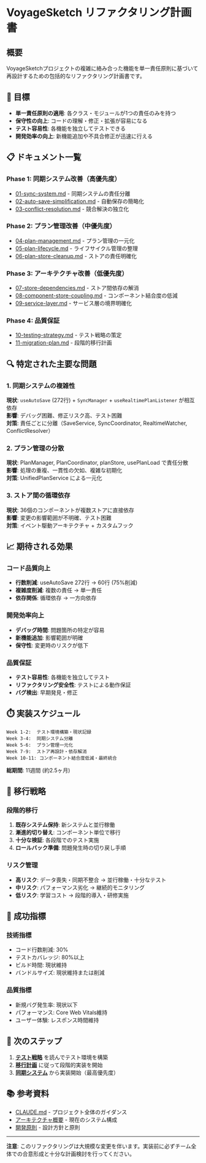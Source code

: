 # VoyageSketch リファクタリング計画書

## 概要

VoyageSketchプロジェクトの複雑に絡み合った機能を単一責任原則に基づいて再設計するための包括的なリファクタリング計画書です。

## 🎯 目標

- **単一責任原則の適用**: 各クラス・モジュールが1つの責任のみを持つ
- **保守性の向上**: コードの理解・修正・拡張が容易になる
- **テスト容易性**: 各機能を独立してテストできる
- **開発効率の向上**: 新機能追加や不具合修正が迅速に行える

## 📋 ドキュメント一覧

### Phase 1: 同期システム改善（高優先度）

- [01-sync-system.md](./01-sync-system.md) - 同期システムの責任分離
- [02-auto-save-simplification.md](./02-auto-save-simplification.md) - 自動保存の簡略化
- [03-conflict-resolution.md](./03-conflict-resolution.md) - 競合解決の独立化

### Phase 2: プラン管理改善（中優先度）

- [04-plan-management.md](./04-plan-management.md) - プラン管理の一元化
- [05-plan-lifecycle.md](./05-plan-lifecycle.md) - ライフサイクル管理の整理
- [06-plan-store-cleanup.md](./06-plan-store-cleanup.md) - ストアの責任明確化

### Phase 3: アーキテクチャ改善（低優先度）

- [07-store-dependencies.md](./07-store-dependencies.md) - ストア間依存の解消
- [08-component-store-coupling.md](./08-component-store-coupling.md) - コンポーネント結合度の低減
- [09-service-layer.md](./09-service-layer.md) - サービス層の境界明確化

### Phase 4: 品質保証

- [10-testing-strategy.md](./10-testing-strategy.md) - テスト戦略の策定
- [11-migration-plan.md](./11-migration-plan.md) - 段階的移行計画

## 🔍 特定された主要な問題

### 1. 同期システムの複雑性

**現状**: `useAutoSave` (272行) + `SyncManager` + `useRealtimePlanListener` が相互依存  
**影響**: デバッグ困難、修正リスク高、テスト困難  
**対策**: 責任ごとに分離（SaveService, SyncCoordinator, RealtimeWatcher, ConflictResolver）

### 2. プラン管理の分散

**現状**: PlanManager, PlanCoordinator, planStore, usePlanLoad で責任分散  
**影響**: 処理の重複、一貫性の欠如、複雑な初期化  
**対策**: UnifiedPlanService による一元化

### 3. ストア間の循環依存

**現状**: 36個のコンポーネントが複数ストアに直接依存  
**影響**: 変更の影響範囲が不明確、テスト困難  
**対策**: イベント駆動アーキテクチャ + カスタムフック

## 📈 期待される効果

### コード品質向上

- **行数削減**: useAutoSave 272行 → 60行 (75%削減)
- **複雑度削減**: 複数の責任 → 単一責任
- **依存関係**: 循環依存 → 一方向依存

### 開発効率向上

- **デバッグ時間**: 問題箇所の特定が容易
- **新機能追加**: 影響範囲が明確
- **保守性**: 変更時のリスクが低下

### 品質保証

- **テスト容易性**: 各機能を独立してテスト
- **リファクタリング安全性**: テストによる動作保証
- **バグ検出**: 早期発見・修正

## ⏱️ 実装スケジュール

```
Week 1-2:  テスト環境構築・現状記録
Week 3-4:  同期システム分離
Week 5-6:  プラン管理一元化
Week 7-9:  ストア再設計・依存解消
Week 10-11: コンポーネント結合度低減・最終統合
```

**総期間**: 11週間 (約2.5ヶ月)

## 🔄 移行戦略

### 段階的移行

1. **既存システム保持**: 新システムと並行稼働
2. **漸進的切り替え**: コンポーネント単位で移行
3. **十分な検証**: 各段階でのテスト実施
4. **ロールバック準備**: 問題発生時の切り戻し手順

### リスク管理

- **高リスク**: データ喪失・同期不整合 → 並行稼働・十分なテスト
- **中リスク**: パフォーマンス劣化 → 継続的モニタリング
- **低リスク**: 学習コスト → 段階的導入・研修実施

## 🎯 成功指標

### 技術指標

- コード行数削減: 30%
- テストカバレッジ: 80%以上
- ビルド時間: 現状維持
- バンドルサイズ: 現状維持または削減

### 品質指標

- 新規バグ発生率: 現状以下
- パフォーマンス: Core Web Vitals維持
- ユーザー体験: レスポンス時間維持

## 🚀 次のステップ

1. **[テスト戦略](./10-testing-strategy.md)** を読んでテスト環境を構築
2. **[移行計画](./11-migration-plan.md)** に従って段階的実装を開始
3. **[同期システム](./01-sync-system.md)** から実装開始（最高優先度）

## 📚 参考資料

- [CLAUDE.md](../../CLAUDE.md) - プロジェクト全体のガイダンス
- [アーキテクチャ概要](../../CLAUDE.md#アーキテクチャ概要) - 現在のシステム構成
- [開発原則](../../CLAUDE.md#開発原則) - 設計方針と原則

---

**注意**: このリファクタリングは大規模な変更を伴います。実装前に必ずチーム全体での合意形成と十分な計画検討を行ってください。
